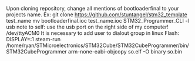 Upon cloning repository, change all mentions of bootloaderfinal to your projects name. Ex:
git clone https://github.com/stuntangel/stm32_template test_name
mv bootloaderfinal.ioc test_name.ioc
STM32_Programmer_CLI -l usb
note to self: use the usb port on the right side of my computer! /dev/ttyACM0
It is necessary to add user to dialout group in linux
Flash: DISPLAY=:1 steam-run /home/ryan/STMicroelectronics/STM32Cube/STM32CubeProgrammer/bin/STM32CubeProgrammer
arm-none-eabi-objcopy so.elf -O binary so.bin
